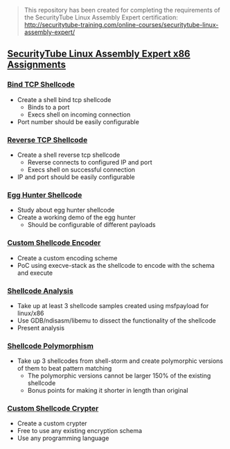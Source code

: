 > This repository has been created for completing the requirements of the SecurityTube Linux Assembly Expert certification: http://securitytube-training.com/online-courses/securitytube-linux-assembly-expert/

## [SecurityTube Linux Assembly Expert x86 Assignments](https://www.pentesteracademy.com/course?id=3)
### [Bind TCP Shellcode](https://jsnv.dev/posts/slae_x86_a1)
- Create a shell bind tcp shellcode
  - Binds	to a port
  - Execs	shell	on incoming	connection
- Port number should be easily configurable

### [Reverse TCP Shellcode](https://jsnv.dev/posts/slae_x86_a2)
- Create a shell reverse tcp shellcode
  - Reverse connects to configured IP and port
  - Execs shell on successful connection
- IP and port should be easily configurable

### [Egg Hunter Shellcode](https://jsnv.dev/posts/slae_x86_a3)
- Study about egg hunter shellcode
- Create a working demo of the egg hunter
  - Should be configurable of different payloads

### [Custom Shellcode Encoder](https://jsnv.dev/posts/slae_x86_a4)
- Create a custom encoding scheme
- PoC using execve-stack as the shellcode to encode with the schema and execute

### [Shellcode Analysis](https://jsnv.dev/posts/slae_x86_a5)
- Take up at least 3 shellcode samples created using msfpayload for linux/x86
- Use GDB/ndisasm/libemu to dissect the functionality of the shellcode
- Present analysis

### [Shellcode Polymorphism](https://jsnv.dev/posts/slae_x86_a6)
- Take up 3 shellcodes from shell-storm and create polymorphic versions of them to beat pattern matching
  - The polymorphic versions cannot be larger 150% of the existing shellcode
  - Bonus points for making it shorter in length than original

### [Custom Shellcode Crypter](https://jsnv.dev/posts/slae_x86_a7)
- Create a custom crypter
- Free to use any existing encryption schema
- Use any programming language
